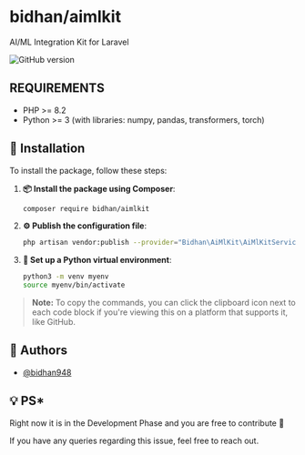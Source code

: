 # bidhan/aimlkit

AI/ML Integration Kit for Laravel

![GitHub version](https://img.shields.io/badge/version-1.0-brightgreen)

## REQUIREMENTS

- PHP >= 8.2
- Python >= 3 (with libraries: numpy, pandas, transformers, torch)

## 🚀 Installation

To install the package, follow these steps:

1. **📦 Install the package using Composer**:

    ```sh
    composer require bidhan/aimlkit
    ```

2. **⚙️ Publish the configuration file**:

    ```sh
    php artisan vendor:publish --provider="Bidhan\AiMlKit\AiMlKitServiceProvider" --tag=config
    ```

3. **🐍 Set up a Python virtual environment**:

    ```sh
    python3 -m venv myenv
    source myenv/bin/activate
    ```

> **Note:** To copy the commands, you can click the clipboard icon next to each code block if you're viewing this on a platform that supports it, like GitHub.

## 👤 Authors

- [@bidhan948](https://github.com/bidhan948)

## 💡 PS*
Right now it is in the Development Phase and you are free to contribute 🙂

If you have any queries regarding this issue, feel free to reach out.
